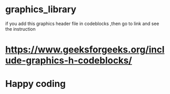 # graphics_library
if you add this graphics header file in codeblocks ,then go to link and see the instruction
# https://www.geeksforgeeks.org/include-graphics-h-codeblocks/
# Happy coding
